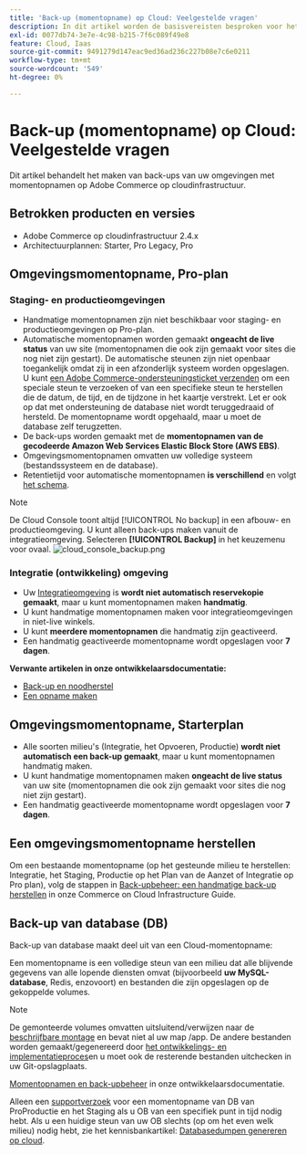 ```yaml
---
title: 'Back-up (momentopname) op Cloud: Veelgestelde vragen'
description: In dit artikel worden de basisvereisten besproken voor het maken van back-ups van uw omgevingen met momentopnamen op Adobe Commerce op cloudinfrastructuur.
exl-id: 0077db74-3e7e-4c98-b215-7f6c089f49e8
feature: Cloud, Iaas
source-git-commit: 9491279d147eac9ed36ad236c227b08e7c6e0211
workflow-type: tm+mt
source-wordcount: '549'
ht-degree: 0%

---
```


# Back-up (momentopname) op Cloud: Veelgestelde vragen

Dit artikel behandelt het maken van back-ups van uw omgevingen met momentopnamen op Adobe Commerce op cloudinfrastructuur.

## Betrokken producten en versies

* Adobe Commerce op cloudinfrastructuur 2.4.x
* Architectuurplannen: Starter, Pro Legacy, Pro

## Omgevingsmomentopname, Pro-plan

### Staging- en productieomgevingen

* Handmatige momentopnamen zijn niet beschikbaar voor staging- en productieomgevingen op Pro-plan.
* Automatische momentopnamen worden gemaakt **ongeacht de live status** van uw site (momentopnamen die ook zijn gemaakt voor sites die nog niet zijn gestart). De automatische steunen zijn niet openbaar toegankelijk omdat zij in een afzonderlijk systeem worden opgeslagen. U kunt [een Adobe Commerce-ondersteuningsticket verzenden](/docs/commerce-knowledge-base/kb/help-center-guide/magento-help-center-user-guide.html#submit-ticket) om een speciale steun te verzoeken of van een specifieke steun te herstellen die de datum, de tijd, en de tijdzone in het kaartje verstrekt. Let er ook op dat met ondersteuning de database niet wordt teruggedraaid of hersteld. De momentopname wordt opgehaald, maar u moet de database zelf terugzetten.
* De back-ups worden gemaakt met de **momentopnamen van de gecodeerde Amazon Web Services Elastic Block Store (AWS EBS)**.
* Omgevingsmomentopnamen omvatten uw volledige systeem (bestandssysteem en de database).
* Retentietijd voor automatische momentopnamen **is verschillend** en volgt [het schema](/docs/commerce-cloud-service/user-guide/architecture/pro-architecture.html?lang=en#backup-and-disaster-recovery).

>[!NOTE]
>De Cloud Console toont altijd [!UICONTROL No backup] in een afbouw- en productieomgeving. U kunt alleen back-ups maken vanuit de integratieomgeving. Selecteren **[!UICONTROL Backup]** in het keuzemenu voor ovaal.
>![cloud_console_backup.png](assets/cloud_console_backup.png)





### Integratie (ontwikkeling) omgeving

* Uw [Integratieomgeving](/help/announcements/adobe-commerce-announcements/integration-environment-enhancement-request-pro-and-starter.md) is **wordt niet automatisch reservekopie gemaakt**, maar u kunt momentopnamen maken **handmatig**.
* U kunt handmatige momentopnamen maken voor integratieomgevingen in niet-live winkels.
* U kunt **meerdere momentopnamen** die handmatig zijn geactiveerd.
* Een handmatig geactiveerde momentopname wordt opgeslagen voor **7 dagen**.

**Verwante artikelen in onze ontwikkelaarsdocumentatie:**

* [Back-up en noodherstel](/docs/commerce-cloud-service/user-guide/architecture/pro-architecture.html#backup-and-disaster-recovery)
* [Een opname maken](/docs/commerce-cloud-service/user-guide/develop/storage/snapshots.html)

## Omgevingsmomentopname, Starterplan

* Alle soorten milieu&#39;s (Integratie, het Opvoeren, Productie) **wordt niet automatisch een back-up gemaakt**, maar u kunt momentopnamen handmatig maken.
* U kunt handmatige momentopnamen maken **ongeacht de live status** van uw site (momentopnamen die ook zijn gemaakt voor sites die nog niet zijn gestart).
* Een handmatig geactiveerde momentopname wordt opgeslagen voor **7 dagen**.

## Een omgevingsmomentopname herstellen

Om een bestaande momentopname (op het gesteunde milieu te herstellen: Integratie, het Staging, Productie op het Plan van de Aanzet of Integratie op Pro plan), volg de stappen in [Back-upbeheer: een handmatige back-up herstellen](/docs/commerce-cloud-service/user-guide/develop/storage/snapshots#restore-a-manual-backup) in onze Commerce on Cloud Infrastructure Guide.

## Back-up van database (DB)

Back-up van database maakt deel uit van een Cloud-momentopname:

>>
Een momentopname is een volledige steun van een milieu dat alle blijvende gegevens van alle lopende diensten omvat (bijvoorbeeld **uw MySQL-database**, Redis, enzovoort) en bestanden die zijn opgeslagen op de gekoppelde volumes.

>[!NOTE]
>
>De gemonteerde volumes omvatten uitsluitend/verwijzen naar de [beschrijfbare montage](/docs/commerce-cloud-service/user-guide/configure/app/properties/properties.html?lang=en#mounts) en bevat niet al uw map /app. De andere bestanden worden gemaakt/gegenereerd door [het ontwikkelings- en implementatieproces](/docs/commerce-cloud-service/user-guide/architecture/pro-develop-deploy-workflow.html?lang=en#deployment-workflow)en u moet ook de resterende bestanden uitchecken in uw Git-opslagplaats.

[Momentopnamen en back-upbeheer](/docs/commerce-cloud-service/user-guide/develop/storage/snapshots.html) in onze ontwikkelaarsdocumentatie.

Alleen een [supportverzoek](/docs/commerce-knowledge-base/kb/help-center-guide/magento-help-center-user-guide.html?lang=en#submit-ticket) voor een momentopname van DB van ProProductie en het Staging als u OB van een specifiek punt in tijd nodig hebt. Als u een huidige steun van uw OB slechts (op om het even welk milieu) nodig hebt, zie het kennisbankartikel: [Databasedumpen genereren op cloud](/help/how-to/general/create-database-dump-on-cloud.md).
